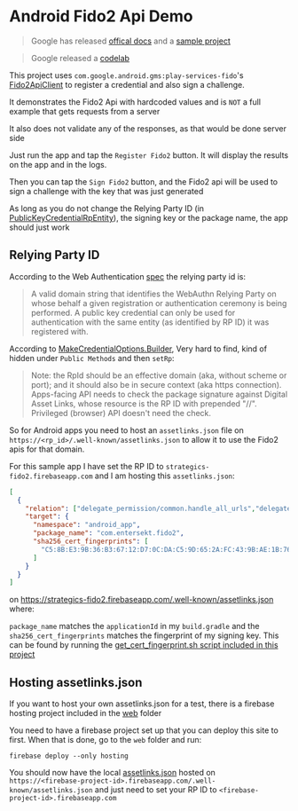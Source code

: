 # Android Fido2 Api Demo

> Google has released [offical docs][8] and a [sample project][9]

> Google released a [codelab][10]

This project uses `com.google.android.gms:play-services-fido`'s [Fido2ApiClient][1] to register a credential and also
sign a challenge.

It demonstrates the Fido2 Api with hardcoded values and is `NOT` a full example that gets requests from a server

It also does not validate any of the responses, as that would be done server side

Just run the app and tap the `Register Fido2` button. It will display the results on the app and in the logs.

Then you can tap the `Sign Fido2` button, and the Fido2 api will be used to sign a challenge with the key that was just
generated

As long as you do not change the Relying Party ID (in [PublicKeyCredentialRpEntity][2]), the signing key or the package
name, the app should just work

## Relying Party ID

According to the Web Authentication [spec][3] the relying party id is:

> A valid domain string that identifies the WebAuthn Relying Party on whose behalf a given registration or
> authentication ceremony is being performed. A public key credential can only be used for authentication with the same
> entity (as identified by RP ID) it was registered with.

According to [MakeCredentialOptions.Builder][7], Very hard to find, kind of hidden under `Public Methods` and then `setRp`:

> Note: the RpId should be an effective domain (aka, without scheme or port); and it should also be in secure context
> (aka https connection). Apps-facing API needs to check the package signature against Digital Asset Links, whose resource
> is the RP ID with prepended "//". Privileged (browser) API doesn't need the check.

So for Android apps you need to host an `assetlinks.json` file on `https://<rp_id>/.well-known/assetlinks.json` to allow
it to use the Fido2 apis for that domain.

For this sample app I have set the RP ID to `strategics-fido2.firebaseapp.com` and I am hosting this `assetlinks.json`:

```json
[
  {
    "relation": ["delegate_permission/common.handle_all_urls","delegate_permission/common.get_login_creds"],
    "target": {
      "namespace": "android_app",
      "package_name": "com.entersekt.fido2",
      "sha256_cert_fingerprints": [
        "C5:8B:E3:9B:36:B3:67:12:D7:0C:DA:C5:9D:65:2A:FC:43:9B:AE:1B:76:C9:7D:A1:7E:69:2B:7A:15:AB:27:96"
      ]
    }
  }
]
```

on <https://strategics-fido2.firebaseapp.com/.well-known/assetlinks.json> where:

`package_name` matches the `applicationId` in my `build.gradle` and the `sha256_cert_fingerprints` matches the
fingerprint of my signing key. This can be found by running the [get_cert_fingerprint.sh script included in this project][4]

## Hosting assetlinks.json

If you want to host your own assetlinks.json for a test, there is a firebase hosting project included in the [web][5] folder

You need to have a firebase project set up that you can deploy this site to first. When that is done, go to the `web` folder and run:

```console
firebase deploy --only hosting
```

You should now have the local [assetlinks.json][6] hosted on `https://<firebase-project-id>.firebaseapp.com/.well-known/assetlinks.json`
and just need to set your RP ID to `<firebase-project-id>.firebaseapp.com`

[1]: https://developers.google.com/android/reference/com/google/android/gms/fido/fido2/Fido2ApiClient
[2]: https://developers.google.com/android/reference/com/google/android/gms/fido/fido2/api/common/PublicKeyCredentialRpEntity
[3]: https://www.w3.org/TR/webauthn/#relying-party-identifier
[4]: ./scripts/get_cert_fingerprint.sh
[5]: ./web
[6]: ./web/public/.well-known/assetlinks.json
[7]: https://developers.google.com/android/reference/com/google/android/gms/fido/fido2/api/common/MakeCredentialOptions.Builder
[8]: https://developers.google.com/identity/fido/android/native-apps
[9]: https://github.com/googlesamples/android-fido
[10]: https://codelabs.developers.google.com/codelabs/fido2-for-android/#0

